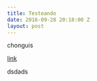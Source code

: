 ```yaml
---
title: Testeando
date: 2016-09-28 20:18:00 Z
layout: post
---
```


chonguis

[link](http://www.google.com)

dsdads